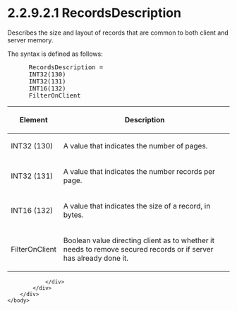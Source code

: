 <html dir="LTR" xmlns:mshelp="http://msdn.microsoft.com/mshelp" xmlns:ddue="http://ddue.schemas.microsoft.com/authoring/2003/5" xmlns:xlink="http://www.w3.org/1999/xlink" xmlns:tool="http://www.microsoft.com/tooltip">
    <head>
        <meta http-equiv="Content-Type" content="text/html; CHARSET=utf-8"></meta>
        <meta name="save" content="history"></meta>
        <title>2.2.9.2.1 RecordsDescription</title>
        <xml>
            <mshelp:toctitle title="2.2.9.2.1 RecordsDescription"></mshelp:toctitle>
            <mshelp:rltitle title="[MS-SSAS8]: RecordsDescription"></mshelp:rltitle>
            <mshelp:keyword index="A" term="885a5a20-a5aa-458b-9d4c-d72421f811dc"></mshelp:keyword>
            <mshelp:attr name="DCSext.ContentType" value="open specification"></mshelp:attr>
            <mshelp:attr name="AssetID" value="885a5a20-a5aa-458b-9d4c-d72421f811dc"></mshelp:attr>
            <mshelp:attr name="TopicType" value="kbRef"></mshelp:attr>
            <mshelp:attr name="DCSext.Title" value="[MS-SSAS8]: RecordsDescription" />
        </xml>
    </head>
    <body>
        <div id="header">
            <h1 class="heading">2.2.9.2.1 RecordsDescription</h1>
        </div>
        <div id="mainSection">
            <div id="mainBody">
                <div id="allHistory" class="saveHistory"></div>
                <div id="sectionSection0" class="section" name="collapseableSection">
                    

<p>Describes the size and layout of records that are common to
both client and server memory.</p>

<p>The syntax is defined as follows:           </p>

<dl>
<dd>
<div><pre> RecordsDescription = 
 INT32(130) 
 INT32(131) 
 INT16(132)
 FilterOnClient
</pre></div>
</dd></dl>

<table>
 <thead>
  <tr>
   <th>
   <p>Element</p>
   </th>
   <th>
   <p>Description</p>
   </th>
  </tr>
 </thead>
 <tr>
  <td>
  <p>INT32 (130)</p>
  </td>
  <td>
  <p>A value that indicates the number of pages.</p>
  </td>
 </tr>
 <tr>
  <td>
  <p>INT32 (131)</p>
  </td>
  <td>
  <p>A value that indicates the number records per page.</p>
  </td>
 </tr>
 <tr>
  <td>
  <p>INT16 (132)</p>
  </td>
  <td>
  <p>A value that indicates the size of a record, in bytes.</p>
  </td>
 </tr>
 <tr>
  <td>
  <p>FilterOnClient</p>
  </td>
  <td>
  <p>Boolean value directing client as to whether it needs
  to remove secured records or if server has already done it.</p>
  </td>
 </tr>
</table>

<p> </p>


                </div>
            </div>
        </div>
    </body>
</html>